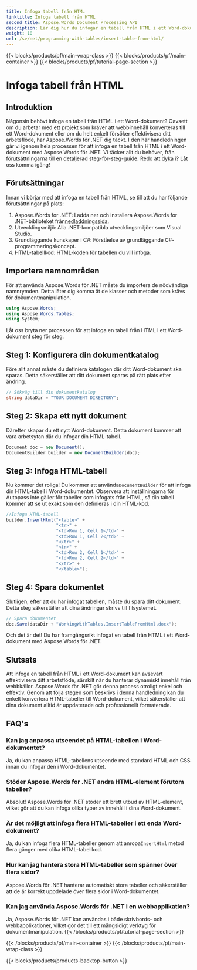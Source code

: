 ```yaml
---
title: Infoga tabell från HTML
linktitle: Infoga tabell från HTML
second_title: Aspose.Words Document Processing API
description: Lär dig hur du infogar en tabell från HTML i ett Word-dokument med Aspose.Words för .NET. Följ vår detaljerade guide för sömlös dokumentintegrering.
weight: 10
url: /sv/net/programming-with-tables/insert-table-from-html/
---
```


{{< blocks/products/pf/main-wrap-class >}}
{{< blocks/products/pf/main-container >}}
{{< blocks/products/pf/tutorial-page-section >}}

# Infoga tabell från HTML

## Introduktion

Någonsin behövt infoga en tabell från HTML i ett Word-dokument? Oavsett om du arbetar med ett projekt som kräver att webbinnehåll konverteras till ett Word-dokument eller om du helt enkelt försöker effektivisera ditt arbetsflöde, har Aspose.Words för .NET dig täckt. I den här handledningen går vi igenom hela processen för att infoga en tabell från HTML i ett Word-dokument med Aspose.Words för .NET. Vi täcker allt du behöver, från förutsättningarna till en detaljerad steg-för-steg-guide. Redo att dyka i? Låt oss komma igång!

## Förutsättningar

Innan vi börjar med att infoga en tabell från HTML, se till att du har följande förutsättningar på plats:

1.  Aspose.Words for .NET: Ladda ner och installera Aspose.Words for .NET-biblioteket från[nedladdningssida](https://releases.aspose.com/words/net/).
2. Utvecklingsmiljö: Alla .NET-kompatibla utvecklingsmiljöer som Visual Studio.
3. Grundläggande kunskaper i C#: Förståelse av grundläggande C#-programmeringskoncept.
4. HTML-tabellkod: HTML-koden för tabellen du vill infoga.

## Importera namnområden

För att använda Aspose.Words för .NET måste du importera de nödvändiga namnrymden. Detta låter dig komma åt de klasser och metoder som krävs för dokumentmanipulation.

```csharp
using Aspose.Words;
using Aspose.Words.Tables;
using System;
```

Låt oss bryta ner processen för att infoga en tabell från HTML i ett Word-dokument steg för steg.

## Steg 1: Konfigurera din dokumentkatalog

Före allt annat måste du definiera katalogen där ditt Word-dokument ska sparas. Detta säkerställer att ditt dokument sparas på rätt plats efter ändring.

```csharp
// Sökväg till din dokumentkatalog
string dataDir = "YOUR DOCUMENT DIRECTORY";
```

## Steg 2: Skapa ett nytt dokument

Därefter skapar du ett nytt Word-dokument. Detta dokument kommer att vara arbetsytan där du infogar din HTML-tabell.

```csharp
Document doc = new Document();
DocumentBuilder builder = new DocumentBuilder(doc);
```

## Steg 3: Infoga HTML-tabell

 Nu kommer det roliga! Du kommer att använda`DocumentBuilder` för att infoga din HTML-tabell i Word-dokumentet. Observera att inställningarna för Autopass inte gäller för tabeller som infogats från HTML, så din tabell kommer att se ut exakt som den definieras i din HTML-kod.

```csharp
//Infoga HTML-tabell
builder.InsertHtml("<table>" +
                   "<tr>" +
                   "<td>Row 1, Cell 1</td>" +
                   "<td>Row 1, Cell 2</td>" +
                   "</tr>" +
                   "<tr>" +
                   "<td>Row 2, Cell 1</td>" +
                   "<td>Row 2, Cell 2</td>" +
                   "</tr>" +
                   "</table>");
```

## Steg 4: Spara dokumentet

Slutligen, efter att du har infogat tabellen, måste du spara ditt dokument. Detta steg säkerställer att dina ändringar skrivs till filsystemet.

```csharp
// Spara dokumentet
doc.Save(dataDir + "WorkingWithTables.InsertTableFromHtml.docx");
```

Och det är det! Du har framgångsrikt infogat en tabell från HTML i ett Word-dokument med Aspose.Words för .NET.

## Slutsats

Att infoga en tabell från HTML i ett Word-dokument kan avsevärt effektivisera ditt arbetsflöde, särskilt när du hanterar dynamiskt innehåll från webbkällor. Aspose.Words för .NET gör denna process otroligt enkel och effektiv. Genom att följa stegen som beskrivs i denna handledning kan du enkelt konvertera HTML-tabeller till Word-dokument, vilket säkerställer att dina dokument alltid är uppdaterade och professionellt formaterade.

## FAQ's

### Kan jag anpassa utseendet på HTML-tabellen i Word-dokumentet?
Ja, du kan anpassa HTML-tabellens utseende med standard HTML och CSS innan du infogar den i Word-dokumentet.

### Stöder Aspose.Words for .NET andra HTML-element förutom tabeller?
Absolut! Aspose.Words för .NET stöder ett brett utbud av HTML-element, vilket gör att du kan infoga olika typer av innehåll i dina Word-dokument.

### Är det möjligt att infoga flera HTML-tabeller i ett enda Word-dokument?
 Ja, du kan infoga flera HTML-tabeller genom att anropa`InsertHtml` metod flera gånger med olika HTML-tabellkod.

### Hur kan jag hantera stora HTML-tabeller som spänner över flera sidor?
Aspose.Words för .NET hanterar automatiskt stora tabeller och säkerställer att de är korrekt uppdelade över flera sidor i Word-dokumentet.

### Kan jag använda Aspose.Words för .NET i en webbapplikation?
Ja, Aspose.Words för .NET kan användas i både skrivbords- och webbapplikationer, vilket gör det till ett mångsidigt verktyg för dokumentmanipulation.
{{< /blocks/products/pf/tutorial-page-section >}}

{{< /blocks/products/pf/main-container >}}
{{< /blocks/products/pf/main-wrap-class >}}

{{< blocks/products/products-backtop-button >}}
